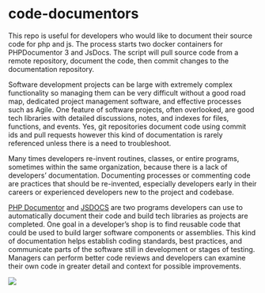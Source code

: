 # code-documentors
This repo is useful for developers who would like to document their source code for php and js.  The process starts two docker containers for PHPDocumentor 3 and JsDocs.  The script will pull source code from a remote repository, document the code, then commit changes to the documentation repository.
<p>Software development projects can be large with extremely complex functionality so managing them can be very difficult without a good road map, dedicated project management software, and effective processes such as Agile. One feature of software projects, often overlooked, are good tech libraries with detailed discussions, notes, and indexes for files, functions, and events.  Yes, git repositories document code using commit ids and pull requests however this kind of documentation is rarely referenced unless there is a need to troubleshoot.</p>
<p>Many times developers re-invent routines, classes, or entire programs, sometimes within the same organization, because there is a lack of developers’ documentation. Documenting processes or commenting code are practices that should be re-invented, especially developers early in their careers or experienced developers new to the project and codebase.</p>
<p><a href="https://www.phpdoc.org/">PHP Documentor</a> and <a href="https://jsdoc.app/">JSDOCS</a> are two programs developers can use to automatically document their code and build tech libraries as projects are completed.  One goal in a developer’s shop is to find reusable code that could be used to build larger software components or assemblies.  This kind of documentation helps establish coding standards, best practices, and communicate parts of the software still in development or stages of testing.  Managers can perform better code reviews and developers can examine their own code in greater detail and context for possible improvements.</p>
<img src="https://user-images.githubusercontent.com/24398678/230962905-0aefcaca-00a3-4692-bc39-ef2a010d63b6.jpg" />
